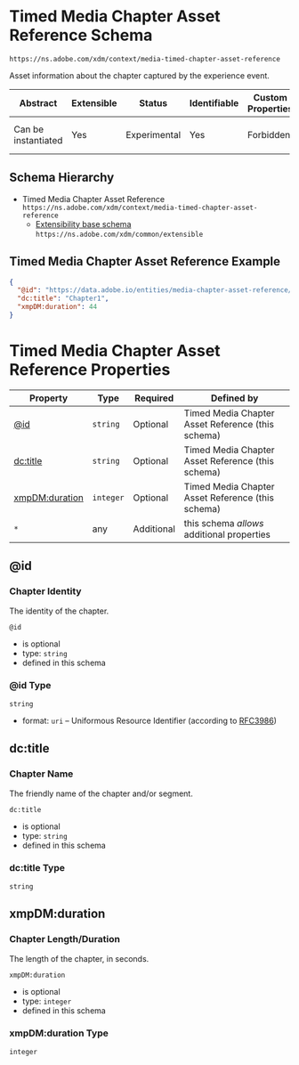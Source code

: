 
# Timed Media Chapter Asset Reference Schema

```
https://ns.adobe.com/xdm/context/media-timed-chapter-asset-reference
```

Asset information about the chapter captured by the experience event.

| Abstract | Extensible | Status | Identifiable | Custom Properties | Additional Properties | Defined In |
|----------|------------|--------|--------------|-------------------|-----------------------|------------|
| Can be instantiated | Yes | Experimental | Yes | Forbidden | Permitted | [context/media-timed-chapter-asset-reference.schema.json](context/media-timed-chapter-asset-reference.schema.json) |
## Schema Hierarchy

* Timed Media Chapter Asset Reference `https://ns.adobe.com/xdm/context/media-timed-chapter-asset-reference`
  * [Extensibility base schema](../common/extensible.schema.md) `https://ns.adobe.com/xdm/common/extensible`


## Timed Media Chapter Asset Reference Example
```json
{
  "@id": "https://data.adobe.io/entities/media-chapter-asset-reference/2144511",
  "dc:title": "Chapter1",
  "xmpDM:duration": 44
}
```

# Timed Media Chapter Asset Reference Properties

| Property | Type | Required | Defined by |
|----------|------|----------|------------|
| [@id](#id) | `string` | Optional | Timed Media Chapter Asset Reference (this schema) |
| [dc:title](#dctitle) | `string` | Optional | Timed Media Chapter Asset Reference (this schema) |
| [xmpDM:duration](#xmpdmduration) | `integer` | Optional | Timed Media Chapter Asset Reference (this schema) |
| `*` | any | Additional | this schema *allows* additional properties |

## @id
### Chapter Identity

The identity of the chapter.

`@id`
* is optional
* type: `string`
* defined in this schema

### @id Type


`string`
* format: `uri` – Uniformous Resource Identifier (according to [RFC3986](http://tools.ietf.org/html/rfc3986))






## dc:title
### Chapter Name

The friendly name of the chapter and/or segment.

`dc:title`
* is optional
* type: `string`
* defined in this schema

### dc:title Type


`string`






## xmpDM:duration
### Chapter Length/Duration

The length of the chapter, in seconds.

`xmpDM:duration`
* is optional
* type: `integer`
* defined in this schema

### xmpDM:duration Type


`integer`





